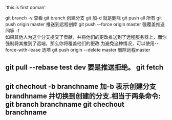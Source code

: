 'this is first doman' 

git branch -v  查看
git branch   创建分支 
git 加-d  就是删除
git push all          所有
git push origin master   推送到远程创库
git push --force origin master  强覆盖推送  同等  -f        
                      如果其他人为这个分支提交了贡献，并将他们的更改推送到了远程服务器上，而你强制将其推到了远端，那么你将覆盖他们的更改.为避免这种情况，可以使用--force-with-lease 选项
git push origin --delete master    删除远程master

git pull --rebase test dev   要是推送拒绝。
git fetch
--------------------------------
git chechout -b branchname   加-b 表示创建分支brandhname 并切换到创建的分支.相当于两条命令:
git branch branchname 
git chechout branchname
-------------------------------
